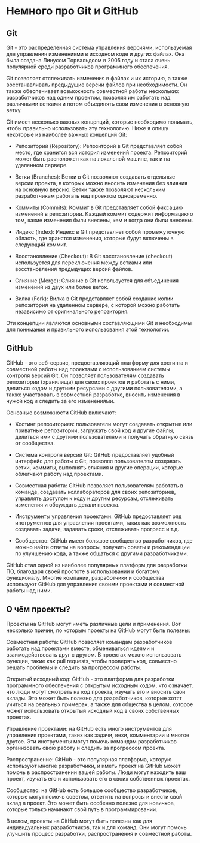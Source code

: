 # Немного про Git и GitHub

## Git

Git - это распределенная система управления версиями, используемая для управления изменениями в исходном коде и других файлах. Она была создана Линусом Торвальдсом в 2005 году и стала очень популярной среди разработчиков программного обеспечения.

Git позволяет отслеживать изменения в файлах и их историю, а также восстанавливать предыдущие версии файлов при необходимости. Он также обеспечивает возможность совместной работы нескольких разработчиков над одним проектом, позволяя им работать над различными ветками и потом объединять свои изменения в основную ветку.

Git имеет несколько важных концепций, которые необходимо понимать, чтобы правильно использовать эту технологию. Ниже я опишу некоторые из наиболее важных концепций Git:

* Репозиторий (Repository): Репозиторий в Git представляет собой место, где хранится вся история изменений проекта. Репозиторий может быть расположен как на локальной машине, так и на удаленном сервере.

* Ветки (Branches): Ветки в Git позволяют создавать отдельные версии проекта, в которых можно вносить изменения без влияния на основную версию. Ветки также позволяют нескольким разработчикам работать над проектом одновременно.

* Коммиты (Commits): Коммит в Git представляет собой фиксацию изменений в репозитории. Каждый коммит содержит информацию о том, какие изменения были внесены, кем и когда они были внесены.

* Индекс (Index): Индекс в Git представляет собой промежуточную область, где хранятся изменения, которые будут включены в следующий коммит.

* Восстановление (Checkout): В Git восстановление (checkout) используется для переключения между ветками или восстановления предыдущих версий файлов.

* Слияние (Merge): Слияние в Git используется для объединения изменений из двух или более веток.

* Вилка (Fork): Вилка в Git представляет собой создание копии репозитория на удаленном сервере, с которой можно работать независимо от оригинального репозитория.

Эти концепции являются основными составляющими Git и необходимы для понимания и правильного использования этой технологии.

## GitHub

GitHub - это веб-сервис, предоставляющий платформу для хостинга и совместной работы над проектами с использованием системы контроля версий Git. Он позволяет пользователям создавать репозитории (хранилища) для своих проектов и работать с ними, делиться кодом и другими ресурсами с другими пользователями, а также участвовать в совместной разработке, вносить изменения в чужой код и следить за его изменениями.

Основные возможности GitHub включают:

* Хостинг репозиториев: пользователи могут создавать открытые или приватные репозитории, загружать свой код и другие файлы, делиться ими с другими пользователями и получать обратную связь от сообщества.

* Система контроля версий Git: GitHub предоставляет удобный интерфейс для работы с Git, позволяя пользователям создавать ветки, коммиты, выполнять слияния и другие операции, которые облегчают работу над проектами.

* Совместная работа: GitHub позволяет пользователям работать в команде, создавать коллабораторов для своих репозиториев, управлять доступом к коду и другим ресурсам, отслеживать изменения и обсуждать детали проекта.

* Инструменты управления проектами: GitHub предоставляет ряд инструментов для управления проектами, таких как возможность создавать задачи, задавать сроки, отслеживать прогресс и т.д.

* Сообщество: GitHub имеет большое сообщество разработчиков, где можно найти ответы на вопросы, получить советы и рекомендации по улучшению кода, а также общаться с другими разработчиками.

GitHub стал одной из наиболее популярных платформ для разработки ПО, благодаря своей простоте в использовании и богатому функционалу. Многие компании, разработчики и сообщества используют GitHub для управления своими проектами и совместной работы над ними.

## О чём проекты?

Проекты на GitHub могут иметь различные цели и применения. Вот несколько причин, по которым проекты на GitHub могут быть полезны:

Совместная работа: GitHub позволяет командам разработчиков работать над проектами вместе, обмениваться идеями и взаимодействовать друг с другом. В проектах можно использовать функции, такие как pull requests, чтобы проверять код, совместно решать проблемы и следить за прогрессом работы.

Открытый исходный код: GitHub - это платформа для разработки программного обеспечения с открытым исходным кодом, что означает, что люди могут смотреть на код проекта, изучать его и вносить свои вклады. Это может быть полезно для разработчиков, которые хотят учиться на реальных примерах, а также для общества в целом, которое может использовать открытый исходный код в своих собственных проектах.

Управление проектами: на GitHub есть много инструментов для управления проектами, таких как задачи, вехи, комментарии и многое другое. Эти инструменты могут помочь командам разработчиков организовать свою работу и следить за прогрессом проекта.

Распространение: GitHub - это популярная платформа, которую используют многие разработчики, и иметь проект на GitHub может помочь в распространении вашей работы. Люди могут находить ваш проект, изучать его и использовать его в своих собственных проектах.

Сообщество: на GitHub есть большое сообщество разработчиков, которые могут помочь советом, ответить на вопросы и внести свой вклад в проект. Это может быть особенно полезно для новичков, которые только начинают свой путь в программировании.

В целом, проекты на GitHub могут быть полезны как для индивидуальных разработчиков, так и для команд. Они могут помочь улучшить процесс разработки, распространения и совместной работы.
